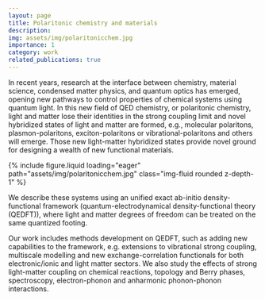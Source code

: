 ```yaml
---
layout: page
title: Polaritonic chemistry and materials
description: 
img: assets/img/polaritonicchem.jpg
importance: 1
category: work
related_publications: true
---
```



In recent years, research at the interface between chemistry, material science, condensed matter physics, and quantum optics has emerged, opening new pathways to control properties of chemical systems using quantum light. In this new field of QED chemistry, or polaritonic chemistry, light and matter lose their identities in the strong coupling limit and novel hybridized states of light and matter are formed, e.g., molecular polaritons, plasmon-polaritons, exciton-polaritons or vibrational-polaritons and others will emerge. Those new light-matter hybridized states provide novel ground for designing a wealth of new functional materials.

<div class="col-sm mt-3 mt-md-0">
   {% include figure.liquid loading="eager" path="assets/img/polaritonicchem.jpg" class="img-fluid rounded z-depth-1" %}
</div>

We describe these systems using an unified exact ab-initio density-functional framework (quantum-electrodynamical density-functional theory (QEDFT)), where light and matter degrees of freedom can be treated on the same quantized footing.

Our work includes methods development on QEDFT, such as adding new capabilities to the framework, e.g. extensions to vibrational strong coupling, multiscale modelling and new exchange-correlation functionals for both electronic/ionic and light matter sectors. We also study the effects of strong light-matter coupling on chemical reactions, topology and Berry phases, spectroscopy, electron-phonon and anharmonic phonon-phonon interactions.

